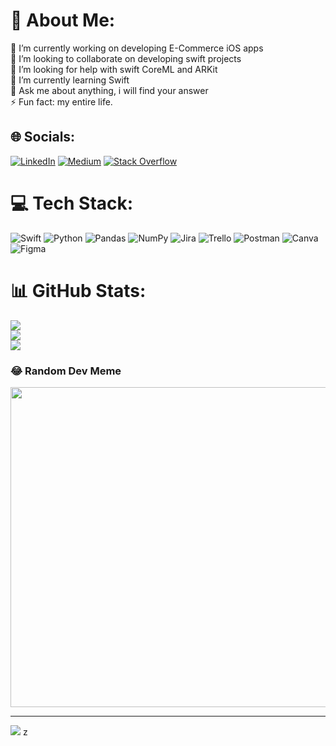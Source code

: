 # 💫 About Me:
🔭 I’m currently working on developing E-Commerce iOS apps<br>👯 I’m looking to collaborate on developing swift projects<br>🤝 I’m looking for help with swift CoreML and ARKit<br>🌱 I’m currently learning Swift <br>💬 Ask me about anything, i will find your answer<br>⚡ Fun fact: my entire life. 


## 🌐 Socials:
[![LinkedIn](https://img.shields.io/badge/LinkedIn-%230077B5.svg?logo=linkedin&logoColor=white)](https://linkedin.com/in/muhamadtalebi0079) [![Medium](https://img.shields.io/badge/Medium-12100E?logo=medium&logoColor=white)](https://medium.com/@muhamad99t) [![Stack Overflow](https://img.shields.io/badge/-Stackoverflow-FE7A16?logo=stack-overflow&logoColor=white)](https://stackoverflow.com/users/20682537) 

# 💻 Tech Stack:
![Swift](https://img.shields.io/badge/swift-F54A2A?style=plastic&logo=swift&logoColor=white) ![Python](https://img.shields.io/badge/python-3670A0?style=plastic&logo=python&logoColor=ffdd54) ![Pandas](https://img.shields.io/badge/pandas-%23150458.svg?style=plastic&logo=pandas&logoColor=white) ![NumPy](https://img.shields.io/badge/numpy-%23013243.svg?style=plastic&logo=numpy&logoColor=white) ![Jira](https://img.shields.io/badge/jira-%230A0FFF.svg?style=plastic&logo=jira&logoColor=white) ![Trello](https://img.shields.io/badge/Trello-%23026AA7.svg?style=plastic&logo=Trello&logoColor=white) ![Postman](https://img.shields.io/badge/Postman-FF6C37?style=plastic&logo=postman&logoColor=white) ![Canva](https://img.shields.io/badge/Canva-%2300C4CC.svg?style=plastic&logo=Canva&logoColor=white) 	![Figma](https://img.shields.io/badge/figma-%23F24E1E.svg?style=plastic&logo=figma&logoColor=white)
# 📊 GitHub Stats:
![](https://github-readme-stats.vercel.app/api?username=mu99ti&theme=radical&hide_border=false&include_all_commits=true&count_private=true)<br/>
![](https://github-readme-streak-stats.herokuapp.com/?user=mu99ti&theme=radical&hide_border=false)<br/>
![](https://github-readme-stats.vercel.app/api/top-langs/?username=mu99ti&theme=radical&hide_border=false&include_all_commits=true&count_private=true&layout=compact)

### 😂 Random Dev Meme
<img src="https://giphy.com/explore/random" width="512px"/>

---
[![](https://visitcount.itsvg.in/api?id=mu99ti&icon=8&color=0)](https://visitcount.itsvg.in)
z
